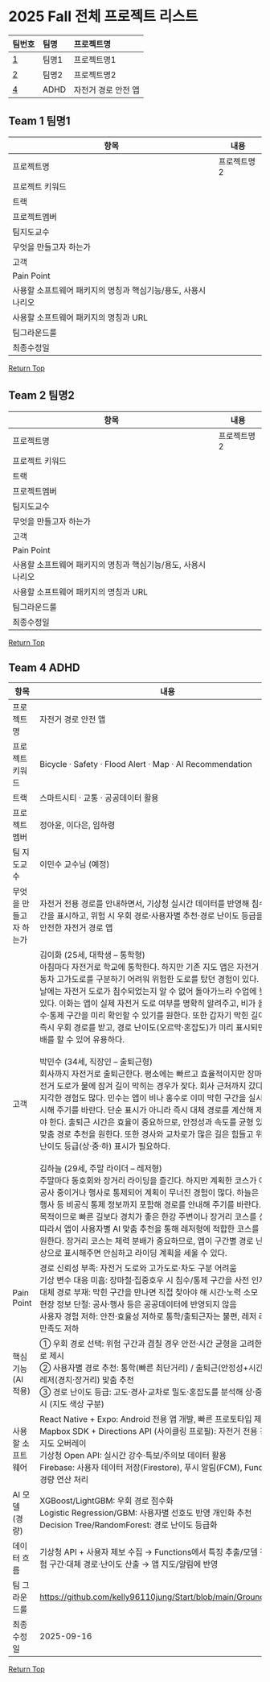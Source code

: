 # 2025 Fall 전체 프로젝트 리스트
|팀번호|팀명|프로젝트명|
|:---|:---|:---|
|[1](#team-1-팀명1)|팀명1|프로젝트명1|
|[2](#team-2-팀명2)|팀명2|프로젝트명2|
|[4](#team-4-ADHD)|ADHD|자전거 경로 안전 앱|

## Team 1 팀명1
|항목|내용|
|---|---|
|프로젝트명|프로젝트명2|
|프로젝트 키워드||
|트랙||
|프로젝트멤버||
|팀지도교수||
|무엇을 만들고자 하는가||
|고객||
|Pain Point||
|사용할 소프트웨어 패키지의 명칭과 핵심기능/용도, 사용시나리오||
|사용할 소프트웨어 패키지의 명칭과 URL||
|팀그라운드룰||
|최종수정일||

  [Return Top](#2025-Fall-전체-프로젝트-리스트)

## Team 2 팀명2
|항목|내용|
|---|---|
|프로젝트명|프로젝트명2|
|프로젝트 키워드||
|트랙||
|프로젝트멤버||
|팀지도교수||
|무엇을 만들고자 하는가||
|고객||
|Pain Point||
|사용할 소프트웨어 패키지의 명칭과 핵심기능/용도, 사용시나리오||
|사용할 소프트웨어 패키지의 명칭과 URL||
|팀그라운드룰||
|최종수정일||

  [Return Top](#2025-Fall-전체-프로젝트-리스트)

## Team 4 ADHD
|항목|내용|
|---|---|
|프로젝트명|자전거 경로 안전 앱|
|프로젝트 키워드|Bicycle · Safety · Flood Alert · Map · AI Recommendation|
|트랙|스마트시티 · 교통 · 공공데이터 활용|
|프로젝트 멤버|정아윤, 이다은, 임하령|
|팀 지도교수|이민수 교수님 (예정)|
|무엇을 만들고자 하는가| 자전거 전용 경로를 안내하면서, 기상청 실시간 데이터를 반영해 침수·통제 구간을 표시하고, 위험 시 우회 경로·사용자별 추천·경로 난이도 등급을 제공하는 안전한 자전거 경로 앱|
|고객| 김이화 (25세, 대학생 – 통학형)<br>아침마다 자전거로 학교에 통학한다. 하지만 기존 지도 앱은 자전거 도로와 자동차 고가도로를 구분하기 어려워 위험한 도로를 탔던 경험이 있다. 비가 오는 날에는 자전거 도로가 침수되었는지 알 수 없어 돌아가느라 수업에 늦은 적도 있다. 이화는 앱이 실제 자전거 도로 여부를 명확히 알려주고, 비가 올 때는 침수·통제 구간을 미리 확인할 수 있기를 원한다. 또한 갑자기 막힌 길이 생기면 즉시 우회 경로를 받고, 경로 난이도(오르막·혼잡도)가 미리 표시되면 체력 안배를 할 수 있어 유용하다.<br><br>박민수 (34세, 직장인 – 출퇴근형)<br>회사까지 자전거로 출퇴근한다. 평소에는 빠르고 효율적이지만 장마철이면 자전거 도로가 물에 잠겨 길이 막히는 경우가 잦다. 회사 근처까지 갔다가 돌아가 지각한 경험도 많다. 민수는 앱이 비나 홍수로 이미 막힌 구간을 실시간으로 표시해 주기를 바란다. 단순 표시가 아니라 즉시 대체 경로를 계산해 제시해 주어야 한다. 출퇴근 시간은 효율이 중요하므로, 안정성과 속도를 균형 있게 고려한 맞춤 경로 추천을 원한다. 또한 경사와 교차로가 많은 길은 힘들고 위험하므로 난이도 등급(상·중·하) 표시가 필요하다.<br><br>김하늘 (29세, 주말 라이더 – 레저형)<br>주말마다 동호회와 장거리 라이딩을 즐긴다. 하지만 계획한 코스가 예고 없이 공사 중이거나 행사로 통제되어 계획이 무너진 경험이 많다. 하늘은 앱이 공사·행사 등 비공식 통제 정보까지 포함해 경로를 안내해 주기를 바란다. 또한 레저 목적이므로 빠른 길보다 경치가 좋은 한강 주변이나 장거리 코스를 선호한다. 따라서 앱이 사용자별 AI 맞춤 추천을 통해 레저형에 적합한 코스를 제안하길 원한다. 장거리 코스는 체력 분배가 중요하므로, 앱이 구간별 경로 난이도를 색상으로 표시해주면 안심하고 라이딩 계획을 세울 수 있다.|
|Pain Point|경로 신뢰성 부족: 자전거 도로와 고가도로·차도 구분 어려움<br>기상 변수 대응 미흡: 장마철·집중호우 시 침수/통제 구간을 사전 인지 불가<br>대체 경로 부재: 막힌 구간을 만나면 직접 찾아야 해 시간·노력 소모<br>현장 정보 단절: 공사·행사 등은 공공데이터에 반영되지 않음<br>사용자 경험 저하: 안전·효율성 저하로 통학/출퇴근자는 불편, 레저 라이더는 만족도 저하|
|핵심 기능 (AI 적용)|① 우회 경로 선택: 위험 구간과 겹칠 경우 안전·시간 균형을 고려한 대체 경로 제시<br>② 사용자별 경로 추천: 통학(빠른 최단거리) / 출퇴근(안정성+시간 균형) / 레저(경치·장거리) 맞춤 추천<br>③ 경로 난이도 등급: 고도·경사·교차로 밀도·혼잡도를 분석해 상·중·하로 표시 (지도 색상 구분)|
|사용할 소프트웨어|React Native + Expo: Android 전용 앱 개발, 빠른 프로토타입 제작<br>Mapbox SDK + Directions API (사이클링 프로필): 자전거 전용 경로 안내, 지도 오버레이<br>기상청 Open API: 실시간 강수·특보/주의보 데이터 활용<br>Firebase: 사용자 데이터 저장(Firestore), 푸시 알림(FCM), Functions로 경량 연산 처리|
|AI 모델 (경량)| XGBoost/LightGBM: 우회 경로 점수화<br>Logistic Regression/GBM: 사용자별 선호도 반영 개인화 추천<br>Decision Tree/RandomForest: 경로 난이도 등급화|
|데이터 흐름| 기상청 API + 사용자 제보 수집 → Functions에서 특징 추출/모델 적용 → 위험 구간·대체 경로·난이도 산출 → 앱 지도/알림에 반영 |
|팀 그라운드룰|https://github.com/kelly96110jung/Start/blob/main/GroundRule.md|
|최종 수정일|2025-09-16|



  [Return Top](#2025-Fall-전체-프로젝트-리스트)